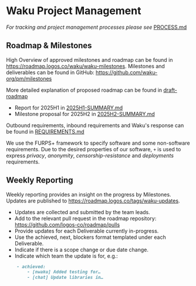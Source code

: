 # Waku Project Management

*For tracking and project management processes please see* [PROCESS.md](./PROCESS.md)

## Roadmap & Milestones

High Overview of approved milestones and roadmap can be found in https://roadmap.logos.co/waku/waku-milestones.
Milestones and deliverables can be found in GitHub: https://github.com/waku-org/pm/milestones

More detailed explanation of proposed roadmap can be found in [draft-roadmap](./draft-roadmap/README.md)

- Report for 2025H1 in [2025H1-SUMMARY.md](./2025H1-SUMMARY.md)
- Milestone proposal for 2025H2 in [2025H2-SUMMARY.md](./2025H2-SUMMARY.md)

Outbound requirements, inbound requirements and Waku's response can be found in [REQUIREMENTS.md](./REQUIREMENTS.md)

We use the FURPS+ framework to specify software and some non-software requirements.
Due to the desired properties of our software, `+` is used to express _privacy_, _anonymity_, _censorship-resistance_ and _deployments_ requirements.

## Weekly Reporting

Weekly reporting provides an insight on the progress by Milestones. Updates are published to https://roadmap.logos.co/tags/waku-updates.

- Updates are collected and submitted by the team leads.
- Add to the relevant pull request in the roadmap repository: https://github.com/logos-co/roadmap/pulls
- Provide updates for each Deliverable currently in-progress.
- Use the achieved, next, blockers format templated under each Deliverable.
- Indicate if there is a scope change or due date change.
- Indicate which team the update is for, e.g.:
```md
    - achieved:
        - [nwaku] Added testing for…
        - [chat] Update libraries in…
```

